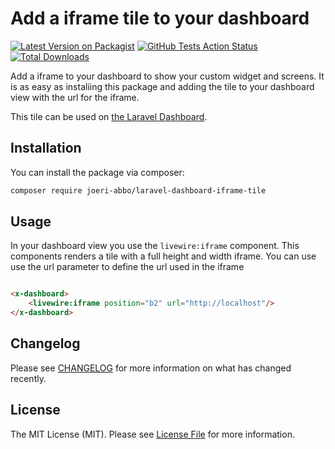 # Add a iframe tile to your dashboard

[![Latest Version on Packagist](https://img.shields.io/packagist/v/joeri-abbo/laravel-dashboard-iframe-tile.svg?style=flat-square)](https://packagist.org/packages/:vendor/:package_name)
[![GitHub Tests Action Status](https://img.shields.io/github/workflow/status/joeri-abbo/laravel-dashboard-iframe-tile/run-tests?label=tests)](https://github.com/:vendor/:package_name/actions?query=workflow%3Arun-tests+branch%3Amaster)
[![Total Downloads](https://img.shields.io/packagist/dt/joeri-abbo/laravel-dashboard-iframe-tile.svg?style=flat-square)](https://packagist.org/packages/:vendor/:package_name)

Add a iframe to your dashboard to show your custom widget and screens.
It is as easy as instaliing this package and adding the tile to your dashboard view with the url for the iframe.

This tile can be used on [the Laravel Dashboard](https://docs.spatie.be/laravel-dashboard).

## Installation

You can install the package via composer:

```bash
composer require joeri-abbo/laravel-dashboard-iframe-tile
```

## Usage

In your dashboard view you use the `livewire:iframe` component.
This components renders a tile with a full height and width iframe.
You can use use the url parameter to define the url used in the iframe

```html

<x-dashboard>
    <livewire:iframe position="b2" url="http://localhost"/>
</x-dashboard>
```

## Changelog

Please see [CHANGELOG](CHANGELOG.md) for more information on what has changed recently.

## License

The MIT License (MIT). Please see [License File](LICENSE.md) for more information.
